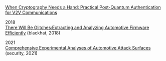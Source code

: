 [When Cryptography Needs a Hand: Practical Post-Quantum Authentication for V2V Communications](https://par.nsf.gov/servlets/purl/10492326)

2018  
[There Will Be Glitches:Extracting and Analyzing Automotive Firmware Efficiently](https://raelize.com/upload/research/2018/2018_escareu_There-Will-Be-Glitches-Whitepaper.pdf) (blackhat, 2018)

2021  
[Comprehensive Experimental Analyses of Automotive Attack Surfaces](https://www.usenix.org/conference/usenix-security-11/comprehensive-experimental-analyses-automotive-attack-surfaces) (security, 2021)
